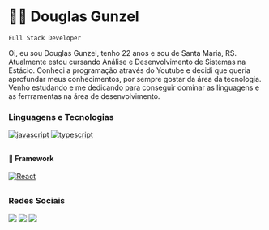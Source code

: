 # :technologist: Douglas Gunzel

`Full Stack Developer`

Oi, eu sou Douglas Gunzel, tenho 22 anos e sou de Santa Maria, RS. Atualmente estou cursando Análise e Desenvolvimento de Sistemas na Estácio. Conheci a programação através do Youtube e decidi que queria aprofundar meus conhecimentos, por sempre gostar da área da tecnologia. Venho estudando e me dedicando para conseguir dominar as linguagens e as ferrramentas na área de desenvolvimento.

### Linguagens e Tecnologias

<div style="display: inline_block">
   <a href="#">
      <img alt="javascript" src="https://img.shields.io/badge/JavaScript-F7DF1E.svg?style=for-the-badge&logo=javascript&logoColor=white" />
</a>
    <a href="#">
      <img alt="typescript" src="https://img.shields.io/badge/typescript-1E84D0.svg?style=for-the-badge&logo=typescript&logoColor=white" />
</a>
        
</div>

##

#### :hammer: Framework

<a href="#">
      <img alt="React" src="https://img.shields.io/badge/react-36B2C8.svg?style=for-the-badge&logo=react&logoColor=white" />
</a>

##




### Redes Sociais
<div>
    <a href="https://github.com/DouglasGunzel" target="_blank"><img src="https://img.shields.io/badge/GitHub-100000?style=for-the-badge&logo=github&logoColor=white" target="_blank"></a>
    <a href="https://www.linkedin.com/in/douglas-gunzel-8112a2181/" target="_blank"><img src="https://img.shields.io/badge/LinkedIn-0077B5?style=for-the-badge&logo=linkedin&logoColor=white" target="_blank"></a>
    <a href="https://instagram.com/gunzeldouglas" target="_blank"><img src="https://img.shields.io/badge/Instagram-E4405F?style=for-the-badge&logo=instagram&logoColor=white" target="_blank"></a>
</div>
